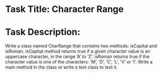 
# Task Title: Character Range

# Task Description: 

Write a class named CharRange that contains two methods: isCapital
and isRoman. isCapital method returns true if a given character value is an
uppercase character, in the range ‘A’ to ‘Z’. isRoman returns true if the character value
is one of the characters: ‘M’, ‘D’, ‘C’, ‘L’, ‘V’ or ‘I’. Write a main method in the class or
write a test class to test it.

